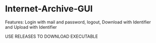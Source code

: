 # Internet-Archive-GUI

Features: Login with mail and password, logout, 
	  Download with Identifier and
	  Upload with Identifier

USE RELEASES TO DOWNLOAD EXECUTABLE

